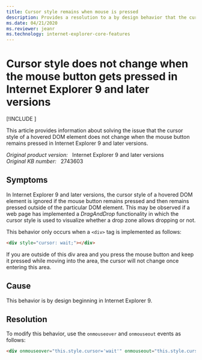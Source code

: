 ```yaml
---
title: Cursor style remains when mouse is pressed
description: Provides a resolution to a by design behavior that the cursor style not changing when the mouse button remains pressed in Internet Explorer 9 and later versions.
ms.date: 04/21/2020
ms.reviewer: jeanr
ms.technology: internet-explorer-core-features
---
```

# Cursor style does not change when the mouse button gets pressed in Internet Explorer 9 and later versions

[!INCLUDE [](../../../includes/browsers-important.md)]

This article provides information about solving the issue that the cursor style of a hovered DOM element does not change when the mouse button remains pressed in Internet Explorer 9 and later versions.

_Original product version:_ &nbsp; Internet Explorer 9 and later versions  
_Original KB number:_ &nbsp; 2743603

## Symptoms

In Internet Explorer 9 and later versions, the cursor style of a hovered DOM element is ignored if the mouse button remains pressed and then remains pressed outside of the particular DOM element. This may be observed if a web page has implemented a *DragAndDrop* functionality in which the cursor style is used to visualize whether a drop zone allows dropping or not.

This behavior only occurs when a `<div>` tag is implemented as follows:

```html
<div style="cursor: wait;"></div>
```

If you are outside of this div area and you press the mouse button and keep it pressed while moving into the area, the cursor will not change once entering this area.

## Cause

This behavior is by design beginning in Internet Explorer 9.

## Resolution

To modify this behavior, use the `onmouseover` and `onmouseout` events as follows:

```html
<div onmouseover="this.style.cursor='wait'" onmouseout="this.style.cursor='pointer'" ></div>
```
